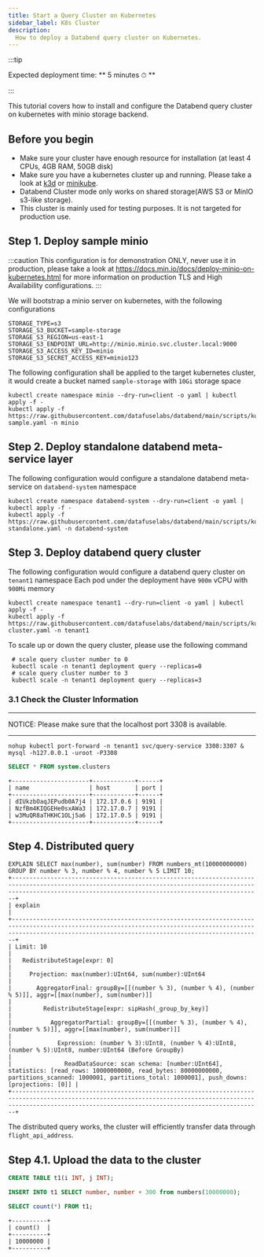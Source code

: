 ```yaml
---
title: Start a Query Cluster on Kubernetes
sidebar_label: K8s Cluster
description:
  How to deploy a Databend query cluster on Kubernetes.
---
```


:::tip

Expected deployment time: ** 5 minutes ⏱ **

:::

This tutorial covers how to install and configure the Databend query cluster on kubernetes with minio storage backend.
## Before you begin

* Make sure your cluster have enough resource for installation (at least 4 CPUs, 4GB RAM, 50GB disk)
* Make sure you have a kubernetes cluster up and running. Please take a look at [k3d](https://k3d.io/v5.3.0/) or [minikube](https://minikube.sigs.k8s.io/docs/start/).
* Databend Cluster mode only works on shared storage(AWS S3 or MinIO s3-like storage).
* This cluster is mainly used for testing purposes. It is not targeted for production use.

## Step 1. Deploy sample minio

:::caution
This configuration is for demonstration ONLY, never use it in production, please take a look at
https://docs.min.io/docs/deploy-minio-on-kubernetes.html
for more information on production TLS and High Availability configurations.
:::

We will bootstrap a minio server on kubernetes, with the following configurations

```shell title="minio-server-config"
STORAGE_TYPE=s3
STORAGE_S3_BUCKET=sample-storage
STORAGE_S3_REGION=us-east-1
STORAGE_S3_ENDPOINT_URL=http://minio.minio.svc.cluster.local:9000
STORAGE_S3_ACCESS_KEY_ID=minio
STORAGE_S3_SECRET_ACCESS_KEY=minio123
```

The following configuration shall be applied to the target kubernetes cluster, it would create a bucket named `sample-storage` with `10Gi` storage space

```shell title="minio-server-deployment"
kubectl create namespace minio --dry-run=client -o yaml | kubectl apply -f -
kubectl apply -f https://raw.githubusercontent.com/datafuselabs/databend/main/scripts/kubernetes/minio-sample.yaml -n minio
```

## Step 2. Deploy standalone databend meta-service layer

The following configuration would configure a standalone databend meta-service on `databend-system` namespace

```shell title="databend-meta-service-deployment"
kubectl create namespace databend-system --dry-run=client -o yaml | kubectl apply -f -
kubectl apply -f https://raw.githubusercontent.com/datafuselabs/databend/main/scripts/kubernetes/meta-standalone.yaml -n databend-system
```
## Step 3. Deploy databend query cluster

The following configuration would configure a databend query cluster on `tenant1` namespace
Each pod under the deployment have `900m` vCPU with `900Mi` memory
```shell title="databend-query-service-deployment"
kubectl create namespace tenant1 --dry-run=client -o yaml | kubectl apply -f -
kubectl apply -f https://raw.githubusercontent.com/datafuselabs/databend/main/scripts/kubernetes/query-cluster.yaml -n tenant1
```

To scale up or down the query cluster, please use the following command
```shell
 # scale query cluster number to 0
 kubectl scale -n tenant1 deployment query --replicas=0
 # scale query cluster number to 3
 kubectl scale -n tenant1 deployment query --replicas=3
 ```

### 3.1 Check the Cluster Information
***
NOTICE: Please make sure that the localhost port 3308 is available.
***
```shell
nohup kubectl port-forward -n tenant1 svc/query-service 3308:3307 &
mysql -h127.0.0.1 -uroot -P3308
```

```sql
SELECT * FROM system.clusters
```
```
+----------------------+------------+------+
| name                 | host       | port |
+----------------------+------------+------+
| dIUkzbOaqJEPudb0A7j4 | 172.17.0.6 | 9191 |
| NzfBm4KIQGEHe0sxAWa3 | 172.17.0.7 | 9191 |
| w3MuQR8aTHKHC1OLj5a6 | 172.17.0.5 | 9191 |
+----------------------+------------+------+
```

## Step 4. Distributed query

```text
EXPLAIN SELECT max(number), sum(number) FROM numbers_mt(10000000000) GROUP BY number % 3, number % 4, number % 5 LIMIT 10;
+-------------------------------------------------------------------------------------------------------------------------------------------------------------------------------------------------------------------+
| explain                                                                                                                                                                                                           |
+-------------------------------------------------------------------------------------------------------------------------------------------------------------------------------------------------------------------+
| Limit: 10                                                                                                                                                                                                         |
|   RedistributeStage[expr: 0]                                                                                                                                                                                      |
|     Projection: max(number):UInt64, sum(number):UInt64                                                                                                                                                            |
|       AggregatorFinal: groupBy=[[(number % 3), (number % 4), (number % 5)]], aggr=[[max(number), sum(number)]]                                                                                                    |
|         RedistributeStage[expr: sipHash(_group_by_key)]                                                                                                                                                           |
|           AggregatorPartial: groupBy=[[(number % 3), (number % 4), (number % 5)]], aggr=[[max(number), sum(number)]]                                                                                              |
|             Expression: (number % 3):UInt8, (number % 4):UInt8, (number % 5):UInt8, number:UInt64 (Before GroupBy)                                                                                                |
|               ReadDataSource: scan schema: [number:UInt64], statistics: [read_rows: 10000000000, read_bytes: 80000000000, partitions_scanned: 1000001, partitions_total: 1000001], push_downs: [projections: [0]] |
+-------------------------------------------------------------------------------------------------------------------------------------------------------------------------------------------------------------------+
```

The distributed query works, the cluster will efficiently transfer data through `flight_api_address`.

## Step 4.1. Upload the data to the cluster
```sql
CREATE TABLE t1(i INT, j INT);
```

```sql
INSERT INTO t1 SELECT number, number + 300 from numbers(10000000);
```
```sql
SELECT count(*) FROM t1;
```
```
+----------+
| count()  |
+----------+
| 10000000 |
+----------+
```
